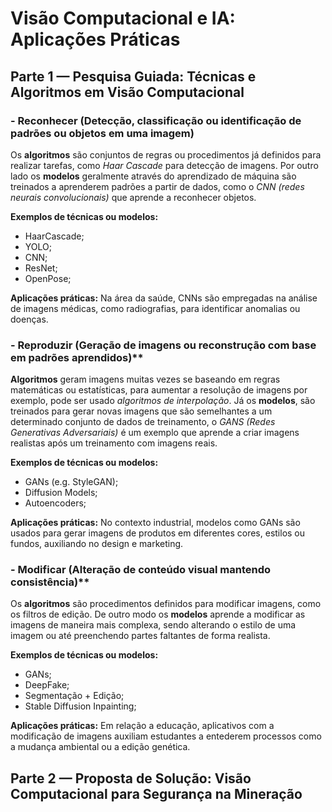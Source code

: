 # Visão Computacional e IA: Aplicações Práticas
## Parte 1 — Pesquisa Guiada: Técnicas e Algoritmos em Visão Computacional

### - Reconhecer (Detecção, classificação ou identificação de padrões ou objetos em uma imagem)
Os **algoritmos** são conjuntos de regras ou procedimentos já definidos para realizar tarefas, como *Haar Cascade* para detecção de imagens. Por outro lado os **modelos** geralmente através do aprendizado de máquina são treinados a aprenderem padrões a partir de dados, como o *CNN (redes neurais convolucionais)* que aprende a reconhecer objetos.  
  
**Exemplos de técnicas ou modelos:**
- HaarCascade;
- YOLO;
- CNN;
- ResNet;
- OpenPose;
  
**Aplicações práticas:**
Na área da saúde, CNNs são empregadas na análise de imagens médicas, como radiografias, para identificar anomalias ou doenças.

### - Reproduzir (Geração de imagens ou reconstrução com base em padrões aprendidos)**
**Algoritmos** geram imagens muitas vezes se baseando em regras matemáticas ou estatísticas, para aumentar a resolução de imagens por exemplo, pode ser usado *algoritmos de interpolação*. Já os **modelos**, são treinados para gerar novas imagens que são semelhantes a um determinado conjunto de dados de treinamento, o *GANS (Redes Generativas Adversariais)* é um exemplo que aprende a criar imagens realistas após um treinamento com imagens reais.  
  
**Exemplos de técnicas ou modelos:**
- GANs (e.g. StyleGAN);
- Diffusion Models;
- Autoencoders;

**Aplicações práticas:**
No contexto industrial, modelos como GANs são usados para gerar imagens de produtos em diferentes cores, estilos ou fundos, auxiliando no design e marketing.

### - Modificar (Alteração de conteúdo visual mantendo consistência)**
Os **algoritmos** são procedimentos definidos para modificar imagens, como os filtros de edição. De outro modo os **modelos** aprende a modificar as imagens de maneira mais complexa, sendo alterando o estilo de uma imagem ou até preenchendo partes faltantes de forma realista.  

**Exemplos de técnicas ou modelos:**
- GANs;
- DeepFake;
- Segmentação + Edição;
- Stable Diffusion Inpainting;

**Aplicações práticas:**
Em relação a educação, aplicativos com a modificação de imagens auxiliam estudantes a entederem processos como a mudança ambiental ou a edição genética.

## Parte 2 — Proposta de Solução: Visão Computacional para Segurança na Mineração
